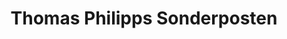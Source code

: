 ---
title: "Thomas Philipps Sonderposten"
url: /selm/thomas-philipps-sonderposten/
shop: Lebensmittel
---